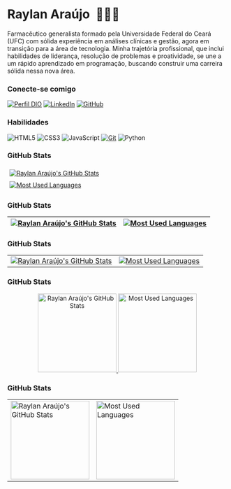 # Raylan Araújo &nbsp;👨🏻‍💻

Farmacêutico generalista formado pela Universidade Federal do Ceará (UFC) com sólida experiência em análises clínicas e gestão, agora em transição para a área de tecnologia. Minha trajetória profissional, que inclui habilidades de liderança, resolução de problemas e proatividade, se une a um rápido aprendizado em programação, buscando construir uma carreira sólida nessa nova área.

### Conecte-se comigo
[![Perfil DIO](https://img.shields.io/badge/-Meu%20Perfil%20na%20DIO-D4428B?style=for-the-badge)](https://www.dio.me/users/raylanra)
[![LinkedIn](https://img.shields.io/badge/LinkedIn-0077B5?style=for-the-badge&logo=linkedin&logoColor=white)](https://www.linkedin.com/in/raylanra/)
[![GitHub](https://img.shields.io/badge/GitHub-100000?style=for-the-badge&logo=github&logoColor=white)](https://github.com/raylanraraujo)

### Habilidades

![HTML5](https://img.shields.io/badge/HTML5-E34F26?style=for-the-badge&logo=html5&logoColor=white)
![CSS3](https://img.shields.io/badge/CSS3-1572B6?style=for-the-badge&logo=css3&logoColor=white)
![JavaScript](https://img.shields.io/badge/JavaScript-F7DF1E?style=for-the-badge&logo=javascript&logoColor=black)
[![Git](https://img.shields.io/badge/Git-000?style=for-the-badge&logo=git&logoColor=E94D5F)](https://git-scm.com/doc)
![Python](https://img.shields.io/badge/python-3670A0?style=for-the-badge&logo=python&logoColor=ffdd54)

### GitHub Stats

<div style="display: flex; justify-content: space-around; flex-wrap: wrap;">
  <div style="flex: 1; min-width: 300px; margin: 5px;">
    <a href="https://github.com/raylanraraujo">
      <img src="https://github-readme-stats.vercel.app/api?username=raylanraraujo&show_icons=true&theme=radical&border_color=30A3DC&bg_color=1F222E&title_color=E9D5F&text_color=FFF" alt="Raylan Araújo's GitHub Stats" />
    </a>
  </div>

  <div style="flex: 1; min-width: 300px; margin: 5px;">
    <a href="https://github.com/raylanraraujo">
      <img src="https://github-readme-stats.vercel.app/api/top-langs/?username=raylanraraujo&layout=compact&theme=radical&border_color=30A3DC&bg_color=1F222E&title_color=E9D5F&text_color=FFF" alt="Most Used Languages" />
    </a>
  </div>
</div>

### GitHub Stats

| <a href="https://github.com/raylanraraujo"><img src="https://github-readme-stats.vercel.app/api?username=raylanraraujo&show_icons=true&theme=radical&border_color=30A3DC&bg_color=1F222E&title_color=E9D5FF&text_color=FFF" alt="Raylan Araújo's GitHub Stats" /></a> | <a href="https://github.com/raylanraraujo"><img src="https://github-readme-stats.vercel.app/api/top-langs/?username=raylanraraujo&layout=compact&theme=radical&border_color=30A3DC&bg_color=1F222E&title_color=E9D5FF&text_color=FFF" alt="Most Used Languages" /></a> |
|---|---|


### GitHub Stats

<table>
  <tr>
    <td>
      <a href="https://github.com/raylanraraujo">
        <img src="https://github-readme-stats.vercel.app/api?username=raylanraraujo&show_icons=true&theme=radical&border_color=30A3DC&bg_color=1F222E&title_color=E9D5FF&text_color=FFF" alt="Raylan Araújo's GitHub Stats" />
      </a>
    </td>
    <td>
      <a href="https://github.com/raylanraraujo">
        <img src="https://github-readme-stats.vercel.app/api/top-langs/?username=raylanraraujo&layout=compact&theme=radical&border_color=30A3DC&bg_color=1F222E&title_color=E9D5FF&text_color=FFF" alt="Most Used Languages" />
      </a>
    </td>
  </tr>
</table>

### GitHub Stats

<p align="center">
  <a href="https://github.com/raylanraraujo">
    <img height="180em" src="https://github-readme-stats.vercel.app/api?username=raylanraraujo&show_icons=true&theme=radical&border_color=30A3DC&bg_color=1F222E&title_color=E9D5FF&text_color=FFF" alt="Raylan Araújo's GitHub Stats"/>
  </a>
  <a href="https://github.com/raylanraraujo">
    <img height="180em" src="https://github-readme-stats.vercel.app/api/top-langs/?username=raylanraraujo&layout=compact&theme=radical&border_color=30A3DC&bg_color=1F222E&title_color=E9D5FF&text_color=FFF" alt="Most Used Languages"/>
  </a>
</p>

### GitHub Stats

<table border="0" cellspacing="0" cellpadding="0">
  <tr>
    <td>
      <a href="https://github.com/raylanraraujo">
        <img height="180em" src="https://github-readme-stats.vercel.app/api?username=raylanraraujo&show_icons=true&theme=radical&border_color=30A3DC&bg_color=1F222E&title_color=E9D5FF&text_color=FFF" alt="Raylan Araújo's GitHub Stats" />
      </a>
    </td>
    <td>
      <a href="https://github.com/raylanraraujo">
        <img height="180em" src="https://github-readme-stats.vercel.app/api/top-langs/?username=raylanraraujo&layout=compact&theme=radical&border_color=30A3DC&bg_color=1F222E&title_color=E9D5FF&text_color=FFF" alt="Most Used Languages" />
      </a>
    </td>
  </tr>
</table>
